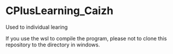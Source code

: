 # CPlusLearning_Caizh
Used to individual learing

If you use the wsl to compile the program, please not to clone this repository to the directory in windows.